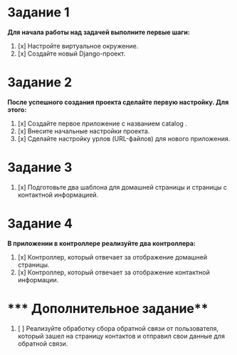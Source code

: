 # **Задание 1**

**Для начала работы над задачей выполните первые шаги:**

1. [x] Настройте виртуальное окружение.
2. [x] Создайте новый Django-проект.

# **Задание 2**

**После успешного создания проекта сделайте первую настройку. Для этого:**

1. [x] Создайте первое приложение с названием catalog .
2. [x] Внесите начальные настройки проекта.
3. [x] Сделайте настройку урлов (URL-файлов) для нового приложения.

# **Задание 3**

1. [x] Подготовьте два шаблона для домашней страницы и страницы с контактной информацией.

# **Задание 4**

**В приложении в контроллере реализуйте два контроллера:**

1. [x]  Контроллер, который отвечает за отображение домашней страницы.
2. [x]  Контроллер, который отвечает за отображение контактной информации.

# *** Дополнительное задание**

1. [ ] Реализуйте обработку сбора обратной связи от пользователя, который зашел на страницу контактов и отправил свои данные для обратной связи.